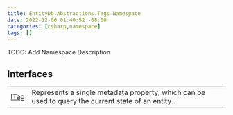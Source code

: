 ```yaml
---
title: EntityDb.Abstractions.Tags Namespace
date: 2022-12-06 01:40:52 -08:00
categories: [csharp,namespace]
tags: []
---
```



TODO: Add Namespace Description

## Interfaces
<table><tr><td><a href='/posts/csharp.interface.entitydb.abstractions.tags.itag/'>ITag</a></td><td>
Represents a single metadata property, which can be used to query the current state of an entity.
</td></tr></table>

